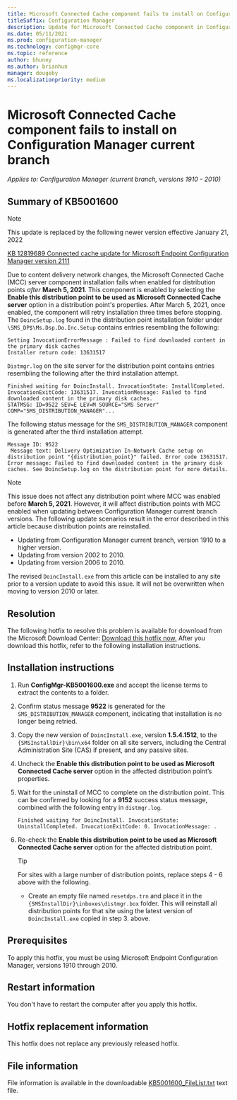 ```yaml
---
title: Microsoft Connected Cache component fails to install on Configuration Manager current branch
titleSuffix: Configuration Manager
description: Update for Microsoft Connected Cache component in Configuration Manager 2010
ms.date: 05/11/2021
ms.prod: configuration-manager
ms.technology: configmgr-core
ms.topic: reference
author: bhuney
ms.author: brianhun
manager: dougeby
ms.localizationpriority: medium
---
```

# Microsoft Connected Cache component fails to install on Configuration Manager current branch

*Applies to: Configuration Manager (current branch, versions 1910 - 2010)*

## Summary of KB5001600
> [!NOTE]
> This update is replaced by the following newer version effective January 21, 2022
>
> [KB 12819689 Connected cache update for Microsoft Endpoint Configuration Manager version 2111](../../hotfix/2111/12819689.md)
>

Due to content delivery network changes, the Microsoft Connected Cache (MCC) server component installation fails when enabled for distribution points *after* **March 5, 2021**.
This component is enabled by selecting the **Enable this distribution point to be used as Microsoft Connected Cache server** option in a distribution point's properties. 
After March 5, 2021, once enabled, the component will retry installation three times before stopping. 
The `DoincSetup.log` found in the distribution point installation folder under `\SMS_DP$\Ms.Dsp.Do.Inc.Setup` contains entries resembling the following:
   ```text
   Setting InvocationErrorMessage : Failed to find downloaded content in the primary disk caches
   Installer return code: 13631517
   ```
`Distmgr.log` on the site server for the distribution point contains entries resembling the following after the third installation attempt.
   ```text
   Finished waiting for DoincInstall. InvocationState: InstallCompleted. InvocationExitCode: 13631517. InvocationMessage: Failed to find downloaded content in the primary disk caches.
   STATMSG: ID=9522 SEV=E LEV=M SOURCE="SMS Server" COMP="SMS_DISTRIBUTION_MANAGER"...
   ```
The following status message for the `SMS_DISTRIBUTION_MANAGER` component is generated after the third installation attempt.
   ```text
   Message ID: 9522
    Message text: Delivery Optimization In-Network Cache setup on distribution point "{distribution_point}" failed. Error code 13631517.
   Error message: Failed to find downloaded content in the primary disk caches. See DoincSetup.log on the distribution point for more details.
   ```

> [!NOTE]
> This issue does not affect any distribution point where MCC was enabled before **March 5, 2021**.
However, it will affect distribution points with MCC enabled when updating between Configuration Manager current branch versions. 
The following update scenarios result in the error described in this article because distribution points are reinstalled.
>    - Updating from Configuration Manager current branch, version 1910 to a higher version.
>    - Updating from version 2002 to 2010.
>    - Updating from version 2006 to 2010.
> 
> The revised `DoincInstall.exe` from this article can be installed to any site prior to a version update to avoid this issue. It will not be overwritten when moving to version 2010 or later.

## Resolution
The following hotfix to resolve this problem is available for download from the Microsoft Download Center:
[Download this hotfix now.](https://download.microsoft.com/download/3/0/6/306AC1B2-59BE-43B8-8C65-E141EF287A5E/KB5001600/ConfigMgr-KB5001600.exe)
After you download this hotfix, refer to the following installation instructions.

## Installation instructions
1. Run **ConfigMgr-KB5001600.exe** and accept the license terms to extract the contents to a folder.
2. Confirm status message **9522** is generated for the `SMS_DISTRIBUTION_MANAGER` component, indicating that installation is no longer being retried.
3. Copy the new version of `DoincInstall.exe`, version **1.5.4.1512**, to the `{SMSInstallDir}\bin\x64` folder on all site servers, including the Central Administration Site (CAS) if present, and any passive sites.
4. Uncheck the **Enable this distribution point to be used as Microsoft Connected Cache server** option in the affected distribution point’s properties.
5. Wait for the uninstall of MCC to complete on the distribution point. This can be confirmed by looking for a **9152** success status message, combined with the following entry in `distmgr.log`.
   ```text
   Finished waiting for DoincInstall. InvocationState: UninstallCompleted. InvocationExitCode: 0. InvocationMessage: .
   ```
6. Re-check the **Enable this distribution point to be used as Microsoft Connected Cache server** option for the affected distribution point.

   > [!TIP]
   > For sites with a large number of distribution points, replace steps 4 - 6 above with the following.
   > - Create an empty file named `resetdps.trn` and place it in the `{SMSInstallDir}\inboxes\distmgr.box` folder. This will reinstall all distribution points for that site using the latest version of `DoincInstall.exe` copied in step 3. above. 

## Prerequisites
To apply this hotfix, you must be using Microsoft Endpoint Configuration Manager, versions 1910 through 2010.

## Restart information
You don't have to restart the computer after you apply this hotfix. 

## Hotfix replacement information
This hotfix does not replace any previously released hotfix.

## File information
File information is available in the downloadable [KB5001600_FileList.txt](https://aka.ms/KB5001600_FileList) text file.